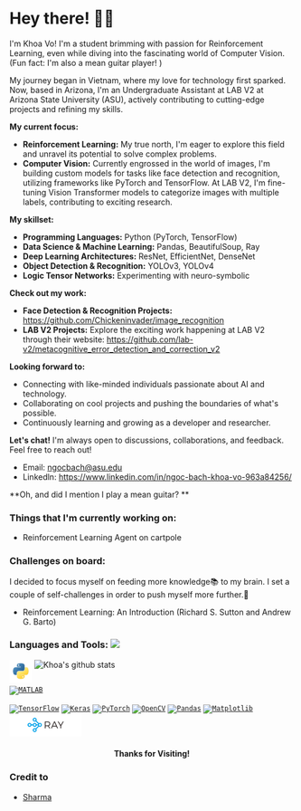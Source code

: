 # Hey there! :wave::smiley:

I'm Khoa Vo! I'm a student brimming with passion for Reinforcement Learning, even while diving into the fascinating world of Computer Vision. (Fun fact: I'm also a mean guitar player! )

My journey began in Vietnam, where my love for technology first sparked. Now, based in Arizona, I'm an Undergraduate Assistant at LAB V2 at Arizona State University (ASU), actively contributing to cutting-edge projects and refining my skills.

**My current focus:**

- **Reinforcement Learning:** My true north, I'm eager to explore this field and unravel its potential to solve complex problems.
- **Computer Vision:** Currently engrossed in the world of images, I'm building custom models for tasks like face detection and recognition, utilizing frameworks like PyTorch and TensorFlow. At LAB V2, I'm fine-tuning Vision Transformer models to categorize images with multiple labels, contributing to exciting research.

**My skillset:**

- **Programming Languages:** Python (PyTorch, TensorFlow)
- **Data Science & Machine Learning:** Pandas, BeautifulSoup, Ray
- **Deep Learning Architectures:** ResNet, EfficientNet, DenseNet
- **Object Detection & Recognition:** YOLOv3, YOLOv4
- **Logic Tensor Networks:** Experimenting with neuro-symbolic

**Check out my work:**

- **Face Detection & Recognition Projects:** https://github.com/Chickeninvader/image_recognition
- **LAB V2 Projects:** Explore the exciting work happening at LAB V2 through their website: https://github.com/lab-v2/metacognitive_error_detection_and_correction_v2

**Looking forward to:**

- Connecting with like-minded individuals passionate about AI and technology.
- Collaborating on cool projects and pushing the boundaries of what's possible.
- Continuously learning and growing as a developer and researcher.

**Let's chat!** I'm always open to discussions, collaborations, and feedback. Feel free to reach out!

- Email: ngocbach@asu.edu
- Linkedln: https://www.linkedin.com/in/ngoc-bach-khoa-vo-963a84256/

**Oh, and did I mention I play a mean guitar? **

<!-- <img src="[Path to your GIF image]" alt="side Image" align="right" width="460" height="auto" /> -->

### Things that I'm currently working on:

- Reinforcement Learning Agent on cartpole

### Challenges on board:

I decided to focus myself on feeding more knowledge:books: to my brain. I set a couple of self-challenges in order to push myself more further.:running:

- Reinforcement Learning: An Introduction (Richard S. Sutton and Andrew G. Barto)

### Languages and Tools: <img src="[Path to a coding GIF]" width="30">

<p>
<a href="https://github.com/Chickeninvader">
  <img width="460" height="auto" align="right" alt="Khoa's github stats" 
      src="https://github-readme-stats.vercel.app/api?username=KhoaVoGitHub&show_icons=true&theme=algolia&count_private=true&include_all_commits=true" />
</a>
<code><a href = "https://www.python.org/"><img height="40" src="https://raw.githubusercontent.com/github/explore/80688e429a7d4ef2fca1e82350fe8e3517d3494d/topics/python/python.png" alt="Python"></a></code>
<code><a href = "https://www.mathworks.com/products/matlab.html"><img height="40" src="https://upload.wikimedia.org/wikipedia/commons/thumb/5/5c/MATLAB_Logo.png/400px-MATLAB_Logo.png" alt="MATLAB"></a></code>

<code><a href = "https://www.tensorflow.org/"><img height="40" src="https://upload.wikimedia.org/wikipedia/commons/thumb/1/11/TensorFlowLogo.svg/480px-TensorFlowLogo.svg.png" alt="TensorFlow"></a></code>
<code><a href = "https://keras.io/"><img height="40" src="https://upload.wikimedia.org/wikipedia/commons/thumb/a/ae/Keras_logo.svg/400px-Keras_logo.svg.png" alt="Keras"></a></code>
<code><a href = "https://pytorch.org/"><img height="40" src="https://upload.wikimedia.org/wikipedia/commons/1/10/PyTorch_logo_icon.svg" alt="PyTorch"></a></code>
<code><a href = "https://opencv.org/"><img height="40" src="https://raw.githubusercontent.com/wiki/opencv/opencv/logo/OpenCV_logo_no_text.png" alt="OpenCV"></a></code>
<code><a href = "https://pandas.pydata.org/"><img height="40" src="https://upload.wikimedia.org/wikipedia/commons/2/22/Pandas_mark.svg" alt="Pandas"></a></code>
<code><a href = "https://matplotlib.org/"><img height="40" src="https://upload.wikimedia.org/wikipedia/commons/8/84/Matplotlib_icon.svg" alt="Matplotlib"></a></code>
<code><a href = "https://www.ray.io/"><img height="40" src="https://raw.githubusercontent.com/ray-project/ray/master/doc/source/images/ray_header_logo.png" alt="Ray"></a></code>

</p>

<h4 align="center"> Thanks for Visiting!</h4>

### Credit to

- [Sharma](https://github.com/JoykishanSharma)
